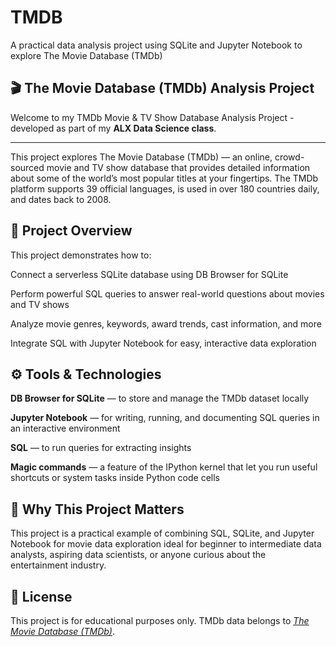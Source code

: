 # TMDB
A practical data analysis project using SQLite and Jupyter Notebook to explore The Movie Database (TMDb)


## 🎬 The Movie Database (TMDb) Analysis Project
Welcome to my TMDb Movie & TV Show Database Analysis Project - developed as part of my **ALX Data Science class**.

---

This project explores The Movie Database (TMDb) — an online, crowd-sourced movie and TV show database that provides detailed information about some of the world’s most popular titles at your fingertips. The TMDb platform supports 39 official languages, is used in over 180 countries daily, and dates back to 2008.

## 📌 Project Overview
This project demonstrates how to:

Connect a serverless SQLite database using DB Browser for SQLite

Perform powerful SQL queries to answer real-world questions about movies and TV shows

Analyze movie genres, keywords, award trends, cast information, and more

Integrate SQL with Jupyter Notebook for easy, interactive data exploration

## ⚙️ Tools & Technologies
**DB Browser for SQLite** — to store and manage the TMDb dataset locally

**Jupyter Notebook** — for writing, running, and documenting SQL queries in an interactive environment

**SQL** — to run queries for extracting insights

**Magic commands** — a feature of the IPython kernel that let you run useful shortcuts or system tasks inside Python code cells

## 🚀 Why This Project Matters
This project is a practical example of combining SQL, SQLite, and Jupyter Notebook for movie data exploration ideal for beginner to intermediate data analysts, aspiring data scientists, or anyone curious about the entertainment industry.

## 📜 License
This project is for educational purposes only. TMDb data belongs to *[The Movie Database (TMDb)](https://www.themoviedb.org/)*.
